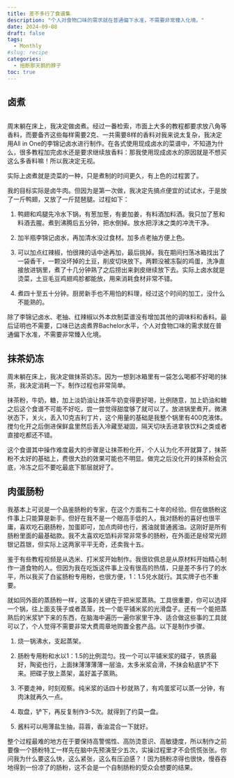 ```yaml
---
title: 差不多行了食谱集
description: "个人对食物口味的需求就在普通偏下水准，不需要非常臻入化境。"
date: 2024-09-08
draft: false
tags:
  - Monthly
#slug: recipe
categories:
  - 扭断那天鹅的脖子
toc: true
---
```

## 卤煮

<img src="https://pub-219f59729cc7474d97beb0f99a13e6bd.r2.dev/卤煮.jpeg" alt="" class="float-img35">

周末躺在床上，我决定做卤煮。经过一番检索，市面上大多的教程都要求放八角等香料，而要备齐这些每样需要2克、一共需要8样的香料对我来说太复杂，我决定用All in One的李锦记卤水进行制作。在各式使用现成卤水的菜谱中，不知道为什么，很多教程加完卤水还是要求继续放香料：那我使用现成卤水的原因就是不想买这么多香料嘛！所以我决定无视。

实际上卤煮就是烫菜的一种，只是煮制的时间更久，有上色的过程罢了。

我的目标实际是卤牛肉。但因为是第一次做，我决定先搞点便宜的试试水，于是放了一斤鸭翅，又放了一斤琵琶腿。过程如下：

1. 鸭翅和鸡腿先冷水下锅，有葱加葱，有姜加姜，有料酒加料酒。我只加了葱和料酒去腥。煮到沸腾后五分钟，把水倒掉。放水把浮沫之类的冲洗干净。

2. 加半瓶李锦记卤水，再加清水没过食材。加多点老抽方便上色。

3. 可以加点红辣椒，怕很辣的话中途再加，最后挑掉。我在期间扫荡冰箱找出了一袋香干，一颗没坏掉的土豆，削皮切块放下。两颗没被冻裂的鸡蛋，洗净直接放进锅里，煮了十几分钟熟了之后捞出来剥皮继续放下去。实际上卤水就是烫菜，土豆毛豆鸡翅鸡胗都能放，用来消耗食材非常不错。

4. 煮四十至五十分钟。厨房新手也不用怕的料理，经过这个时间的加工，没什么不能熟的。

除了李锦记卤水、老抽、红辣椒以外本炊制菜谱没有增加其他的调味料和香料。最后证明也不需要，口味已达卤煮界Bachelor水平，个人对食物口味的需求就在普通偏下水准，不需要非常臻入化境。

## 抹茶奶冻

周末躺在床上，我决定做抹茶奶冻。因为一想到冰箱里有一袋怎么喝都不好喝的抹茶，我决定消耗一下。制作过程也非常简单。

抹茶粉，牛奶，糖，加上淡奶油让抹茶牛奶变得更好喝，比例随意，加上奶油和糖之后这个食谱不可能不好吃，尝一尝觉得甜度够了就可以了。放进锅里煮开。微沸状态下，关火，丢入10克吉利丁片，这个用量的基础是我整个锅里有400克液体。搅匀化开之后倒进保鲜盒里然后丢入冷藏至凝固，隔天切块丢进拿铁饮料之类或者直接吃都还不错。

这个食谱其中操作难度最大的步骤是让抹茶粉化开，个人认为化不开就算了，抹茶粉不太好的基础上，费很大劲的效果可能也不明显。做完之后没化开的抹茶粉会沉底，冷冻之后不要吃最底下那层就好了。

## 肉蛋肠粉

我基本上可说是一个品鉴肠粉的专家，在这个方面有二十年的经验。但在做肠粉这件事上只能算是新手。但好在我不是一个眼高手低的人，我对肠粉的喜好也很平庸，喜欢吃石磨肠粉，加蛋即可，加点肉碎也行，酱油就普通酱油。这刚好是所有肠粉里面的最基础款。我不太喜欢吃馅料非常非常多的肠粉，在外面还是经常光顾银记荔银，但实际上这两家平平无奇，还卖我十五。

鉴于有些教程视频是从选米、打米浆开始制作。我很钦佩总是从原材料开始精心制作一道食物的人。但因为我在吃饭这件事上没有很高的热情，只是差不多行了的水平，所以我买了白鲨肠粉专用粉，也很方便，1：1.5兑水就行。其实牌子也不重要。

就如同外面的蒸肠粉一样，这事的关键在于把米浆蒸熟。工具很重要，你可以选择一个锅，往上面支筷子或者蒸笼，找一个能平铺米浆的光滑盘子。还有一个能把蒸熟后的米浆铲下来的东西，在脑海中遍历一遍你家里干净、适合做这些事的工具就可以了，个人觉得不需要非常大费周章地购置全套产品。以下是制作步骤。

1. 烧一锅沸水，支起蒸架。

2. 肠粉专用粉和水以1：1.5的比例混匀。找一个可以平铺米浆的碟子，铁质最好，陶瓷也行，上面抹薄薄薄薄一层油，太多米浆会滑，不抹会粘底铲不下来。把碟子放上蒸架，盖好盖子蒸熟。

3. 不要走神，时刻观察。纯米浆的话四十秒就熟了，有鸡蛋浆可以蒸一分钟，有肉沫就再久一点。

4. 取盘，铲下，再反复制作3-5次。就得到了约莫一盘。

5. 酱料可以用薄盐生抽，蒜蓉，香油混合一下就好。

整个过程最难的地方在于要保持高警惕性、高防烫意识、高敏捷度，所以制作之前要像一个肠粉特工一样先在脑中先预演至少五次，实操过程里才不会慌慌张张。你问我为什么要这么快，这么紧张，这么有压迫感？！因为肠粉凉得也很快，慢吞吞地得到一份凉了的肠粉，这不会是一个自制肠粉的受众会想要的结果。
